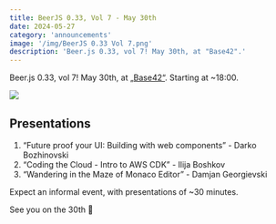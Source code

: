 ```yaml
---
title: BeerJS 0.33, Vol 7 - May 30th
date: 2024-05-27
category: 'announcements'
image: '/img/BeerJS 0.33 Vol 7.png'
description: 'Beer.js 0.33, vol 7! May 30th, at "Base42".'
---
```


Beer.js 0.33, vol 7! May 30th, at [„Base42“](https://base42.mk). Starting at ~18:00.

<img src="/img/BeerJS 0.33 Vol 7.png" />

## Presentations

1. “Future proof your UI: Building with web components” - Darko Bozhinovski
2. “Coding the Cloud - Intro to AWS CDK” - Ilija Boshkov
3. “Wandering in the Maze of Monaco Editor” - Damjan Georgievski

Expect an informal event, with presentations of ~30 minutes.

See you on the 30th 🍻
